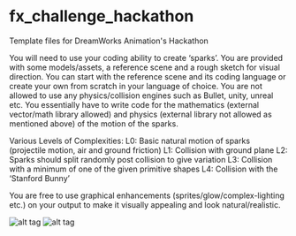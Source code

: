 # fx_challenge_hackathon
Template files for DreamWorks Animation's Hackathon

You will need to use your coding ability to create ‘sparks’. You are provided with some models/assets, a reference scene and a rough sketch for visual direction. You can start with the reference scene and its coding language or create your own from scratch in your language of choice. You are not allowed to use any physics/collision engines such as Bullet, unity, unreal etc. You essentially have to write code for the mathematics (external vector/math library allowed) and physics (external library not allowed as mentioned above) of the motion of the sparks.


Various Levels of Complexities: 
L0: Basic natural motion of sparks (projectile motion, air and ground friction)
L1: Collision with ground plane
L2: Sparks should split randomly post collision to give variation
L3: Collision with a minimum of one of the given primitive shapes 
L4: Collision with the ‘Stanford Bunny’

You are free to use graphical enhancements (sprites/glow/complex-lighting etc.) on your output to make it visually appealing and look natural/realistic.

![alt tag](https://github.com/usama-ghufran/fx_challenge_hackathon/blob/master/persp.jpg)
![alt tag](https://github.com/usama-ghufran/fx_challenge_hackathon/blob/master/ortho.jpg)



